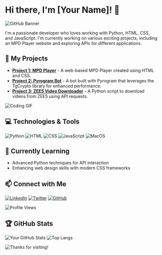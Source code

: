 # Hi there, I'm [Your Name]! 👋

![GitHub Banner](https://your-image-link.com/banner.gif)

I'm a passionate developer who loves working with Python, HTML, CSS, and JavaScript. I'm currently working on various exciting projects, including an MPD Player website and exploring APIs for different applications.

## 🚀 My Projects

- **[Project 1: MPD Player](https://github.com/yourusername/project1)** - A web-based MPD Player created using HTML and CSS.
- **[Project 2: Pyrogram Bot](https://github.com/yourusername/project2)** - A bot built with Pyrogram that leverages the TgCrypto library for enhanced performance.
- **[Project 3: ZEE5 Video Downloader](https://github.com/yourusername/project3)** - A Python script to download videos from ZEE5 using API requests.

![Coding GIF](https://your-image-link.com/coding.gif)

## 💻 Technologies & Tools

![Python](https://img.shields.io/badge/Python-3776AB?style=for-the-badge&logo=python&logoColor=white)
![HTML](https://img.shields.io/badge/HTML5-E34F26?style=for-the-badge&logo=html5&logoColor=white)
![CSS](https://img.shields.io/badge/CSS3-1572B6?style=for-the-badge&logo=css3&logoColor=white)
![JavaScript](https://img.shields.io/badge/JavaScript-F7DF1E?style=for-the-badge&logo=javascript&logoColor=black)
![MacOS](https://img.shields.io/badge/macOS-000000?style=for-the-badge&logo=apple&logoColor=white)

## 🌱 Currently Learning

- Advanced Python techniques for API interaction
- Enhancing web design skills with modern CSS frameworks

## 📫 Connect with Me

[![LinkedIn](https://img.shields.io/badge/LinkedIn-0077B5?style=for-the-badge&logo=linkedin&logoColor=white)](https://linkedin.com/in/yourusername)
[![Twitter](https://img.shields.io/badge/Twitter-1DA1F2?style=for-the-badge&logo=twitter&logoColor=white)](https://twitter.com/yourusername)
[![GitHub](https://img.shields.io/badge/GitHub-100000?style=for-the-badge&logo=github&logoColor=white)](https://github.com/yourusername)

![Profile Views](https://komarev.com/ghpvc/?username=yourusername&style=flat-square&color=blue)

## 🏆 GitHub Stats

![Your GitHub Stats](https://github-readme-stats.vercel.app/api?username=yourusername&show_icons=true&theme=radical)
![Top Langs](https://github-readme-stats.vercel.app/api/top-langs/?username=yourusername&layout=compact&theme=radical)

![Thanks for visiting!](https://your-image-link.com/thanks.gif)

